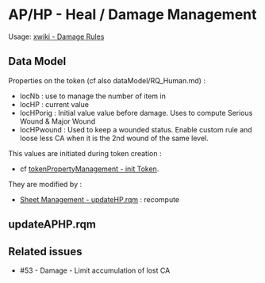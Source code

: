 # AP/HP - Heal / Damage Management

Usage: [xwiki - Damage Rules](https://www.inyanga.me/xwiki/bin/view/Rq/DamageRules)

## Data Model

Properties on the token (cf also dataModel/RQ_Human.md) :
- locNb : use to manage the number of item in 
- locHP : current value
- locHPorig : Initial value value before damage. Uses to compute Serious Wound & Major Wound
- locHPwound : Used to keep a wounded status. Enable custom rule and loose less CA when it is the 2nd wound of the same level.


This values are initiated during token creation : 
- cf [tokenPropertyManagement - init Token](../tokenPropertyManagement/RQ_Human.md).

They are modified by :
- [Sheet Management - updateHP.rqm](../sheetManagement/README.md) : recompute 

## updateAPHP.rqm

## Related issues
- #53 - Damage - Limit accumulation of lost CA
